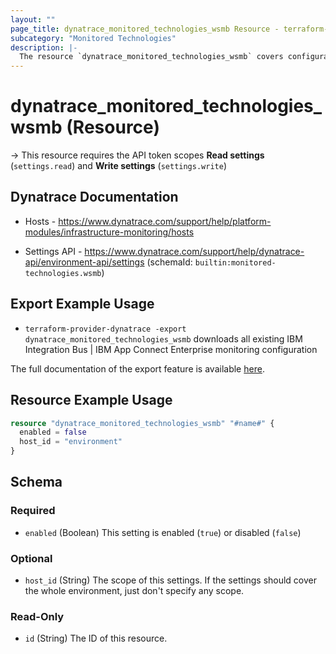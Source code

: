 ```yaml
---
layout: ""
page_title: dynatrace_monitored_technologies_wsmb Resource - terraform-provider-dynatrace"
subcategory: "Monitored Technologies"
description: |-
  The resource `dynatrace_monitored_technologies_wsmb` covers configuration to enable/disable IBM Integration Bus | IBM App Connect Enterprise monitoring
---
```


# dynatrace_monitored_technologies_wsmb (Resource)

-> This resource requires the API token scopes **Read settings** (`settings.read`) and **Write settings** (`settings.write`)

## Dynatrace Documentation

- Hosts - https://www.dynatrace.com/support/help/platform-modules/infrastructure-monitoring/hosts

- Settings API - https://www.dynatrace.com/support/help/dynatrace-api/environment-api/settings (schemaId: `builtin:monitored-technologies.wsmb`)

## Export Example Usage

- `terraform-provider-dynatrace -export dynatrace_monitored_technologies_wsmb` downloads all existing IBM Integration Bus | IBM App Connect Enterprise monitoring configuration

The full documentation of the export feature is available [here](https://registry.terraform.io/providers/dynatrace-oss/dynatrace/latest/docs/guides/export-v2).

## Resource Example Usage

```terraform
resource "dynatrace_monitored_technologies_wsmb" "#name#" {
  enabled = false
  host_id = "environment"
}
```

<!-- schema generated by tfplugindocs -->
## Schema

### Required

- `enabled` (Boolean) This setting is enabled (`true`) or disabled (`false`)

### Optional

- `host_id` (String) The scope of this settings. If the settings should cover the whole environment, just don't specify any scope.

### Read-Only

- `id` (String) The ID of this resource.
 